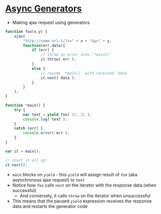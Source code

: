 # [Async Generators](https://github.com/getify/You-Dont-Know-JS/blob/master/async%20%26%20performance/ch4.md#iterating-generators-asynchronously)

* Making ajax request using generators

```javascript
function foo(x,y) {
	ajax(
		"http://some.url.1/?x=" + x + "&y=" + y,
		function(err,data){
			if (err) {
				// throw an error into `*main()`
				it.throw( err );
			}
			else {
				// resume `*main()` with received `data`
				it.next( data );
			}
		}
	);
}

function *main() {
	try {
		var text = yield foo( 11, 31 );
		console.log( text );
	}
	catch (err) {
		console.error( err );
	}
}

var it = main();

// start it all up!
it.next();
```

* `main` blocks on `yield` - this `yield` will assign result of `foo` (aka asynchronous ajax request) to `text`
* Notice how `foo` calls `next` on the iterator with the response data (when successful)
  * And conversely, it calls `throw` on the iterator when unsuccessful
* This means that the paused `yield` expression receives the response data and restarts the generator code
